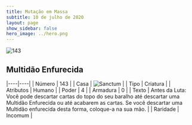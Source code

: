 ```yaml
---
title: Mutação em Massa
subtitle: 10 de julho de 2020
layout: page
show_sidebar: false
hero_image: ../hero.png
---
```


![143](https://cdn.keyforgegame.com/media/card_front/pt/479_143_VQJJCXPW6JWP_pt.png)

## Multidão Enfurecida

|----|----|
| Número | 143 |
| Casa | ![Sanctum](https://archonarcana.com/images/thumb/c/c7/Sanctum.png/22px-Sanctum.png "Santuário") |
| Tipo | Criatura |
| Atributos | Humano |
| Poder | 4 |
| Armadura | 0 |
| Texto | Antes da Luta: Você pode descartar cartas do topo do seu baralho até descartar uma Multidão Enfurecida ou até acabarem as cartas. Se você descartar uma Multidão enfurecida desta forma, coloque-a na sua mão. |
| Raridade | Incomum |
